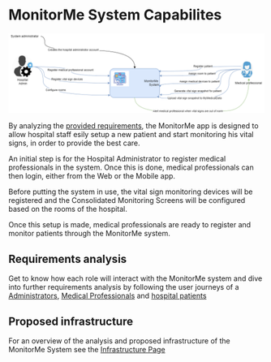 # MonitorMe System Capabilites

![Capabilities diagram](https://github.com/ArchitectsEvolutionZone/MonitorMe/blob/main/resources/capabilities%20overview%203.png)

By analyzing the [provided requirements](https://github.com/ArchitectsEvolutionZone/MonitorMe/blob/main/Requirements/Functional%20Requirements.md), the MonitorMe app is designed to allow hospital staff esily setup a new patient and start monitoring his vital signs, in order to provide the best care. 

An initial step is for the Hospital Administrator to register medical professionals in the system. Once this is done, medical professionals can then login, either from the Web or the Mobile app. 

Before putting the system in use, the vital sign monitoring devices will be registered and the Consolidated Monitoring Screens will be configured based on the rooms of the hospital. 

Once this setup is made, medical professionals are ready to register and monitor patients through the MonitorMe system.

## Requirements analysis
Get to know how each role will interact with the MonitorMe system and dive into further requirements analysis by following the user journeys of a [Administrators](https://github.com/ArchitectsEvolutionZone/MonitorMe/blob/main/UserJourneysFolder/HospitalAdmin.md), [Medical Professionals](https://github.com/ArchitectsEvolutionZone/MonitorMe/blob/main/UserJourneysFolder/MedicalProfessional.md) and [hospital patients](https://github.com/ArchitectsEvolutionZone/MonitorMe/blob/main/UserJourneysFolder/Patient.md) 


## Proposed infrastructure 
For an overview of the analysis and proposed infrastructure of the MonitorMe System see the [Infrastructure Page](https://github.com/ArchitectsEvolutionZone/MonitorMe/blob/main/Overview/Infrastructure.md) 
